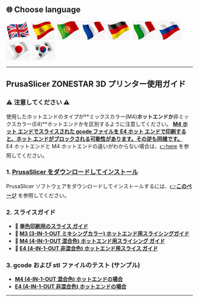 
## <a id="choose-language">:globe_with_meridians: Choose language </a>
[![](../lanpic/EN.png)](https://github.com/ZONESTAR3D/Slicing-Guide/tree/master/PrusaSlicer/readme.md)
[![](../lanpic/ES.png)](https://github.com/ZONESTAR3D/Slicing-Guide/tree/master/PrusaSlicer/readme-es.md)
[![](../lanpic/PT.png)](https://github.com/ZONESTAR3D/Slicing-Guide/tree/master/PrusaSlicer/readme-pt.md)
[![](../lanpic/FR.png)](https://github.com/ZONESTAR3D/Slicing-Guide/tree/master/PrusaSlicer/readme-fr.md)
[![](../lanpic/DE.png)](https://github.com/ZONESTAR3D/Slicing-Guide/tree/master/PrusaSlicer/readme-de.md)
[![](../lanpic/IT.png)](https://github.com/ZONESTAR3D/Slicing-Guide/tree/master/PrusaSlicer/readme-it.md)
[![](../lanpic/RU.png)](https://github.com/ZONESTAR3D/Slicing-Guide/tree/master/PrusaSlicer/readme-ru.md)
[![](../lanpic/JP.png)](https://github.com/ZONESTAR3D/Slicing-Guide/tree/master/PrusaSlicer/readme-jp.md)
[![](../lanpic/KR.png)](https://github.com/ZONESTAR3D/Slicing-Guide/tree/master/PrusaSlicer/readme-kr.md)
<!-- [![](./lanpic/SA.png)](https://github.com/ZONESTAR3D/Slicing-Guide/tree/master/PrusaSlicer/readme-ar.md) -->

----
## PrusaSlicer ZONESTAR 3D プリンター使用ガイド
### :warning: 注意してください :warning:
使用したホットエンドのタイプが**ミックスカラー(M4)**ホットエンドか**非ミックスカラー(E4)**ホットエンドかを区別するように注意してください。
<u>**M4 ホット エンドでスライスされた gcode ファイルを E4 ホット エンドで印刷すると、ホット エンドがブロックされる可能性があります。その逆も同様です。**</u>     
E4 ホットエンドと M4 ホットエンドの違いがわからない場合は、[:point_right:here][FAQ_M4E4] を参照してください。

### 1. [PrusaSlicer をダウンロードしてインストール][INSTALL]
PrusaSlicer ソフトウェアをダウンロードしてインストールするには、[:point_right:**このページ**][INSTALL] を参照してください。
### 2. スライスガイド
- **:book: [単色印刷用のスライス ガイド][SLICING_1C]**
- **:book: [M3 (3-IN-1-OUT ミキシングカラー) ホットエンド用スライシングガイド][SLICING_M3]**
- **:book: [M4 (4-IN-1-OUT 混合色) ホットエンド用スライシング ガイド][SLICING_M4]**
- **:book: [E4 (4-IN-1-OUT 非混合色) ホットエンド用スライス ガイド][SLICING_E4]**
### 3. gcode および stl ファイルのテスト (サンプル)
<!-- - **[M3 (3-IN-1-OUT 混合色) ホットエンドの場合](./test_gcode/M3/readme.md)** -->
- **[M4 (4-IN-1-OUT 混合色) ホットエンドの場合](./test_gcode/M4/readme.md)**
- **[E4 (4-IN-1-OUT 非混合色) ホットエンドの場合](./test_gcode/E4/readme.md)**
 
----
[FAQ_M4E4]: https://github.com/ZONESTAR3D/Upgrade-kit-guide/tree/main/HOTEND/FAQ_M4E4.md
[INSTALL]: https://github.com/ZONESTAR3D/Slicing-Guide/tree/master/PrusaSlicer/Install.md
[SLICING_1C]: https://github.com/ZONESTAR3D/Slicing-Guide/tree/master/PrusaSlicer/slicing_1c.md
[SLICING_M3]: https://github.com/ZONESTAR3D/Slicing-Guide/tree/master/PrusaSlicer/PrusaSlicerGuide_M3.md
[SLICING_M4]: https://github.com/ZONESTAR3D/Slicing-Guide/tree/master/PrusaSlicer/PrusaSlicerGuide_M4.md
[SLICING_E4]: https://github.com/ZONESTAR3D/Slicing-Guide/tree/master/PrusaSlicer/PrusaSlicerGuide_E4.md
